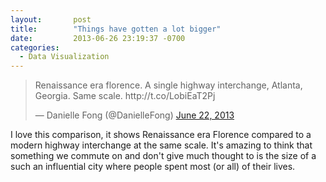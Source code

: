 ```yaml
---
layout:       post
title:        "Things have gotten a lot bigger"
date:         2013-06-26 23:19:37 -0700
categories:
  - Data Visualization
---
```


<blockquote class="twitter-tweet"><p>Renaissance era florence. A single highway interchange, Atlanta, Georgia. Same scale. http://t.co/LobiEaT2Pj</p>&mdash; Danielle Fong (@DanielleFong) <a href="https://twitter.com/DanielleFong/status/348642630088933377">June 22, 2013</a></blockquote>
<script async src="//platform.twitter.com/widgets.js" charset="utf-8"></script>

I love this comparison, it shows Renaissance era Florence compared to a modern highway interchange at the same scale. It's amazing to think that something we commute on and don't give much thought to is the size of a such an influential city where people spent most (or all) of their lives. 
